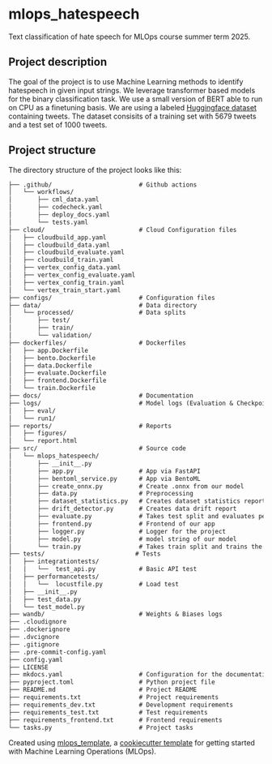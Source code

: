 # mlops_hatespeech
Text classification of hate speech for MLOps course summer term 2025.

## Project description

The goal of the project is to use Machine Learning methods to identify hatespeech in given input strings.
We leverage transformer based models for the binary classification task.
We use a small version of BERT able to run on CPU as a finetuning basis.
We are using a labeled [Huggingface dataset](https://huggingface.co/datasets/thefrankhsu/hate_speech_twitter) containing tweets. The dataset consisits of a training set with 5679 tweets and a test set of 1000 tweets.

## Project structure

The directory structure of the project looks like this:
```txt
├── .github/                        # Github actions
│   └── workflows/
│       ├── cml_data.yaml
│       ├── codecheck.yaml
│       ├── deploy_docs.yaml
│       └── tests.yaml
├── cloud/                          # Cloud Configuration files
│   ├── cloudbuild_app.yaml
│   ├── cloudbuild_data.yaml
│   ├── cloudbuild_evaluate.yaml
│   ├── cloudbuild_train.yaml
│   ├── vertex_config_data.yaml
│   ├── vertex_config_evaluate.yaml
│   ├── vertex_config_train.yaml
│   └── vertex_train_start.yaml
├── configs/                        # Configuration files
├── data/                           # Data directory
│   └── processed/                  # Data splits
│       ├── test/
│       ├── train/
│       └── validation/
├── dockerfiles/                    # Dockerfiles
│   ├── app.Dockerfile
│   ├── bento.Dockerfile
│   ├── data.Dockerfile
│   ├── evaluate.Dockerfile
│   ├── frontend.Dockerfile
│   └── train.Dockerfile
├── docs/                           # Documentation
├── logs/                           # Model logs (Evaluation & Checkpoints)
│   ├── eval/
│   └── run1/
├── reports/                        # Reports
│   ├── figures/
│   └── report.html
├── src/                            # Source code
│   └── mlops_hatespeech/
│       ├── __init__.py
│       ├── app.py                  # App via FastAPI
│       ├── bentoml_service.py      # App via BentoML
│       ├── create_onnx.py          # Create .onnx from our model
│       ├── data.py                 # Preprocessing
│       ├── dataset_statistics.py   # Creates dataset statistics report
│       ├── drift_detector.py       # Creates data drift report
│       ├── evaluate.py             # Takes test split and evaluates performance
│       ├── frontend.py             # Frontend of our app
│       ├── logger.py               # Logger for the project
│       ├── model.py                # model string of our model
│       └── train.py                # Takes train split and trains the model
├── tests/                         # Tests
│   ├── integrationtests/
│   │   └──  test_api.py            # Basic API test
│   ├── performancetests/
│   │   └──  locustfile.py          # Load test
│   ├── __init__.py
│   ├── test_data.py
│   └── test_model.py
├── wandb/                          # Weights & Biases logs
├── .cloudignore
├── .dockerignore
├── .dvcignore
├── .gitignore
├── .pre-commit-config.yaml
├── config.yaml
├── LICENSE
├── mkdocs.yaml                     # Configuration for the documentation
├── pyproject.toml                  # Python project file
├── README.md                       # Project README
├── requirements.txt                # Project requirements
├── requirements_dev.txt            # Development requirements
├── requirements_test.txt           # Test requirements
├── requirements_frontend.txt       # Frontend requirements
└── tasks.py                        # Project tasks
```


Created using [mlops_template](https://github.com/SkafteNicki/mlops_template),
a [cookiecutter template](https://github.com/cookiecutter/cookiecutter) for getting
started with Machine Learning Operations (MLOps).
